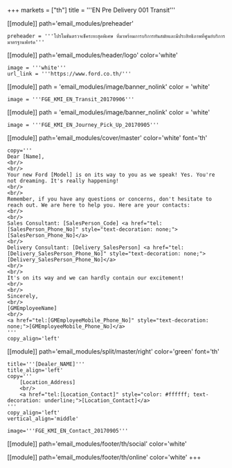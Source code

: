+++
markets = ["th"]
title = '''EN Pre Delivery 001 Transit'''

[[module]]
path='email_modules/preheader'

	preheader = '''โปรโมชั่นตรวจเช็คระยะสุดพิเศษ ที่มาพร้อมการบริการทันสมัยและมีประสิทธิภาพที่ศูนย์บริการมาตรฐานฟอร์ด'''

[[module]]
path='email_modules/header/logo'
color='white'

	image = '''white'''
	url_link = '''https://www.ford.co.th/'''

[[module]]
path = 'email_modules/image/banner_nolink'
color = 'white'

	image = '''FGE_KMI_EN_Transit_20170906'''

[[module]]
path = 'email_modules/image/banner_nolink'
color = 'white'

	image = '''FGE_KMI_EN_Journey_Pick_Up_20170905'''

[[module]]
path='email_modules/cover/master'
color='white'
font='th'

	copy='''
	Dear [Name],
	<br/>
	<br/>
	Your new Ford [Model] is on its way to you as we speak! Yes. You're not dreaming. It's really happening! 
	<br/>
	<br/>
	Remember, if you have any questions or concerns, don't hesitate to reach out. We are here to help you. Here are your contacts:
	<br/>
	<br/>
	Sales Consultant: [SalesPerson_Code] <a href="tel:[SalesPerson_Phone_No]" style="text-decoration: none;">[SalesPerson_Phone_No]</a>
	<br/>
	Delivery Consultant: [Delivery_SalesPerson] <a href="tel:[Delivery_SalesPerson_Phone_No]" style="text-decoration: none;">[Delivery_SalesPerson_Phone_No]</a>
	<br/>
	<br/>
	It's on its way and we can hardly contain our excitement!
	<br/>
	<br/>
	Sincerely,
	<br/>
	[GMEmployeeName]
	<br/>
	<a href="tel:[GMEmployeeMobile_Phone_No]" style="text-decoration: none;">[GMEmployeeMobile_Phone_No]</a>
	'''
	copy_align='left'

[[module]]
path='email_modules/split/master/right'
color='green'
font='th'

	title='''[Dealer_NAME]'''
	title_align='left'
	copy='''
		[Location_Address]
		<br/>
		<a href="tel:[Location_Contact]" style="color: #ffffff; text-decoration: underline;">[Location_Contact]</a>
	'''
	copy_align='left'
	vertical_align='middle'

	image='''FGE_KMI_EN_Contact_20170905'''

[[module]]
path='email_modules/footer/th/social'
color='white'

[[module]]
path='email_modules/footer/th/online'
color='white'
+++